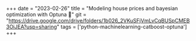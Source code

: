 +++ 
date = "2023-02-26" 
title = "Modeling house prices and bayesian optimization with Optuna 🏡" 
git = "https://drive.google.com/drive/folders/1b026_2VKuSFjVmLvCqBUSpCMEB3OiJEA?usp=sharing" 
tags = ['python-machinelearning-catboost-optuna'] 
+++